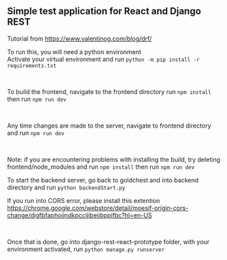 ## Simple test application for React and Django REST

Tutorial from https://www.valentinog.com/blog/drf/
<br/>

To run this, you will need a python environment <br/>
Activate your virtual environment and run
```python -m pip install -r requirements.txt```

<br/>

To build the frontend, navigate to the frontend directory run
```npm install```
then run ```npm run dev```

<br/>

Any time changes are made to the server, navigate to frontend directory and run
```npm run dev```

<br/>

Note: if you are encountering problems with installing the build, try deleting
frontend/node_modules and run
```npm install```
then run ```npm run dev```
<br/>

To start the backend server, go back to goldchest and into backend directory and run
```python backendStart.py```

If you run into CORS error, please install this extention
https://chrome.google.com/webstore/detail/moesif-origin-cors-change/digfbfaphojjndkpccljibejjbppifbc?hl=en-US

<br/>

Once that is done, go into django-rest-react-prototype folder, with your environment activated, run
```python manage.py runserver```

